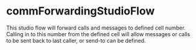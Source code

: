 # commForwardingStudioFlow
This studio flow will forward calls and messages to defined cell number.  Calling in to this number from the defined cell will allow messages or calls to be sent back to last caller, or send-to can be defined.
